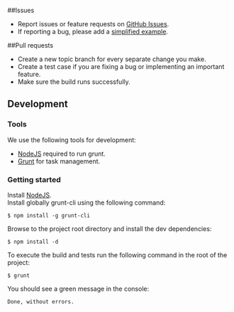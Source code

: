 ##Issues

- Report issues or feature requests on [GitHub Issues](https://github.com/creative-workflow/jquery.animate.css/issues).
- If reporting a bug, please add a [simplified example](http://sscce.org/).

##Pull requests
- Create a new topic branch for every separate change you make.
- Create a test case if you are fixing a bug or implementing an important feature.
- Make sure the build runs successfully.

## Development

### Tools
We use the following tools for development:

- [NodeJS](http://nodejs.org/download/) required to run grunt.
- [Grunt](http://gruntjs.com/getting-started) for task management.

### Getting started
Install [NodeJS](http://nodejs.org/).  
Install globally grunt-cli using the following command:

    $ npm install -g grunt-cli

Browse to the project root directory and install the dev dependencies:

    $ npm install -d

To execute the build and tests run the following command in the root of the project:

    $ grunt

You should see a green message in the console:

    Done, without errors.
